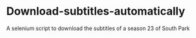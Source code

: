 # Download-subtitles-automatically
A selenium script to download the subtitles of a season 23 of South Park
